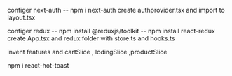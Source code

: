 configer next-auth
   -- npm i next-auth
create authprovider.tsx and import to layout.tsx


configer redux 
   -- npm install @reduxjs/toolkit
   -- npm install react-redux
create App.tsx and redux folder with store.ts and hooks.ts

invent features and cartSlice , lodingSlice ,productSlice



npm i react-hot-toast 

